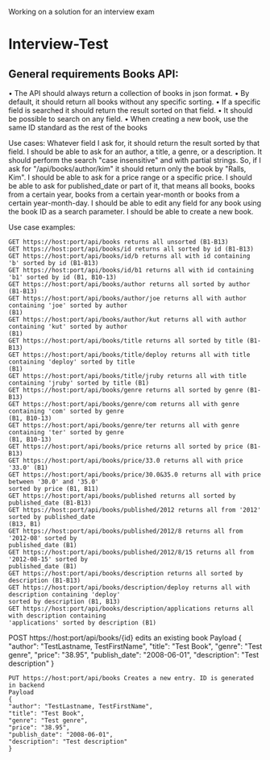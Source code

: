 Working on a solution for an interview exam

# Interview-Test

## General requirements Books API:
• The API should always return a collection of books in json format.
• By default, it should return all books without any specific sorting.
• If a specific field is searched it should return the result sorted on that field.
• It should be possible to search on any field.
• When creating a new book, use the same ID standard as the rest of the books

Use cases:
Whatever field I ask for, it should return the result sorted by that field.
I should be able to ask for an author, a title, a genre, or a description. It should perform the search "case insensitive" and with partial strings. So, if I ask for "/api/books/author/kim" it should return only the book by "Ralls, Kim".
I should be able to ask for a price range or a specific price.
I should be able to ask for published_date or part of it, that means all books, books from a certain year, books from a certain year-month or books from a certain year-month-day.
I should be able to edit any field for any book using the book ID as a search parameter.
I should be able to create a new book.

Use case examples:
```
GET https://host:port/api/books returns all unsorted (B1-B13)
GET https://host:port/api/books/id returns all sorted by id (B1-B13)
GET https://host:port/api/books/id/b returns all with id containing 'b' sorted by id (B1-B13)
GET https://host:port/api/books/id/b1 returns all with id containing 'b1' sorted by id (B1, B10-13)
GET https://host:port/api/books/author returns all sorted by author (B1-B13)
GET https://host:port/api/books/author/joe returns all with author containing 'joe' sorted by author
(B1)
GET https://host:port/api/books/author/kut returns all with author containing 'kut' sorted by author
(B1)
GET https://host:port/api/books/title returns all sorted by title (B1-B13)
GET https://host:port/api/books/title/deploy returns all with title containing 'deploy' sorted by title
(B1)
GET https://host:port/api/books/title/jruby returns all with title containing 'jruby' sorted by title (B1)
GET https://host:port/api/books/genre returns all sorted by genre (B1-B13)
GET https://host:port/api/books/genre/com returns all with genre containing 'com' sorted by genre
(B1, B10-13)
GET https://host:port/api/books/genre/ter returns all with genre containing 'ter' sorted by genre
(B1, B10-13)
GET https://host:port/api/books/price returns all sorted by price (B1-B13)
GET https://host:port/api/books/price/33.0 returns all with price '33.0' (B1)
GET https://host:port/api/books/price/30.0&35.0 returns all with price between '30.0' and '35.0'
sorted by price (B1, B11)
GET https://host:port/api/books/published returns all sorted by published_date (B1-B13)
GET https://host:port/api/books/published/2012 returns all from '2012' sorted by published_date
(B13, B1)
GET https://host:port/api/books/published/2012/8 returns all from '2012-08' sorted by
published_date (B1)
GET https://host:port/api/books/published/2012/8/15 returns all from '2012-08-15' sorted by
published_date (B1)
GET https://host:port/api/books/description returns all sorted by description (B1-B13)
GET https://host:port/api/books/description/deploy returns all with description containing 'deploy'
sorted by description (B1, B13)
GET https://host:port/api/books/description/applications returns all with description containing
'applications' sorted by description (B1)

```
POST https://host:port/api/books/{id} edits an existing book
Payload
{
"author": "TestLastname, TestFirstName",
"title": "Test Book",
"genre": "Test genre",
"price": "38.95",
"publish_date": "2008-06-01",
"description": "Test description"
}

```
PUT https://host:port/api/books Creates a new entry. ID is generated in backend
Payload
{
"author": "TestLastname, TestFirstName",
"title": "Test Book",
"genre": "Test genre",
"price": "38.95",
"publish_date": "2008-06-01",
"description": "Test description"
}

